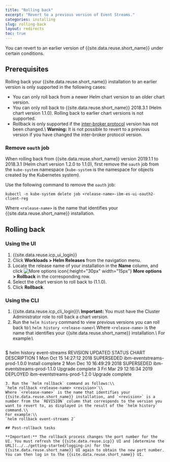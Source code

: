 ```yaml
---
title: "Rolling back"
excerpt: "Revert to a previous version of Event Streams."
categories: installing
slug: rolling-back
layout: redirects
toc: true
---
```


You can revert to an earlier version of {{site.data.reuse.short_name}} under certain conditions.

<!--"rollback", or "roll back", or use a phrase such as "revert to an earlier version".-->

## Prerequisites

Rolling back your {{site.data.reuse.short_name}} installation to an earlier version is only supported in the following cases:

- You can only roll back from a newer Helm chart version to an older chart version.
- You can only roll back to {{site.data.reuse.short_name}} 2018.3.1 (Helm chart version 1.1.0). Rolling back to earlier chart versions is not supported.
- Rollback is only supported if the [inter-broker protocol](../upgrading/#post-upgrade-tasks) version has not been changed.\\
   **Warning:** It is not possible to revert to a previous version if you have changed the inter-broker protocol version.

### Remove `oauth` job

When rolling back from {{site.data.reuse.short_name}} version 2019.1.1 to 2018.3.1 (Helm chart version 1.2.0 to 1.1.0), first remove the `oauth` job from the  `kube-system` namespace (`kube-system` is the namespace for objects created by the Kubernetes system).

Use the following command to remove the `oauth` job:

`kubectl -n kube-system delete job <release-name>-ibm-es-ui-oauth2-client-reg`

Where `<release-name>` is the name that identifies your {{site.data.reuse.short_name}} installation.

## Rolling back

### Using the UI

1. {{site.data.reuse.icp_ui_login}}
3. Click **Workloads > Helm Releases** from the navigation menu.
4. Locate the release name of your installation in the **Name** column, and click ![More options icon](../../../images/more_options.png "Three vertical dots for the more options icon at end of each row."){:height="30px" width="15px"} **More options > Rollback** in the corresponding row.
5. Select the chart version to roll back to (1.1.0).
6. Click **Rollback**.

### Using the CLI

1. {{site.data.reuse.icp_cli_login}}\\
   **Important:** You must have the Cluster Administrator role to roll back a chart version.
2. Run the `helm history` command to view previous versions you can roll back to:\\
   `helm history <release-name>`\\
   Where `<release-name>` is the name that identifies your {{site.data.reuse.short_name}} installation.\\
   For example:\\
   ```
$ helm history event-streams
REVISION        UPDATED                         STATUS          CHART                           DESCRIPTION
1               Mon Oct 15 14:27:12 2018        SUPERSEDED      ibm-eventstreams-prod-1.0.0     Install complete
2               Mon Dec 10 16:49:29 2018        SUPERSEDED      ibm-eventstreams-prod-1.1.0     Upgrade complete
3               Fri Mar 29 12:16:34 2019        DEPLOYED        ibm-eventstreams-prod-1.2.0     Upgrade complete
   ```
3. Run the `helm rollback` command as follows:\\
   `helm rollback <release-name> <revision>`\\
   Where `<release-name>` is the name that identifies your {{site.data.reuse.short_name}} installation, and `<revision>` is a number from the `REVISION` column that corresponds to the version you want to revert to, as displayed in the result of the `helm history` command.\\
   For example:\\
   `helm rollback event-streams 2`

## Post-rollback tasks

**Important:** The rollback process changes the port number for the UI. You must refresh the {{site.data.reuse.icp}} UI and [determine the URL](../../getting-started/logging-in) for the {{site.data.reuse.short_name}} UI again to obtain the new port number. You can then log in to the {{site.data.reuse.short_name}} UI.
